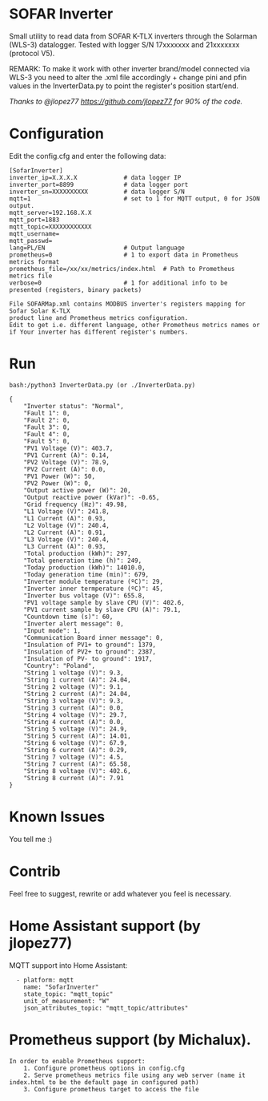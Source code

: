 # SOFAR Inverter
Small utility to read data from SOFAR K-TLX inverters through the Solarman (WLS-3) datalogger. Tested with logger S/N 17xxxxxxx and 21xxxxxxx (protocol V5).

REMARK: To make it work with other inverter brand/model connected via WLS-3 you need to alter the .xml file accordingly + change pini and pfin values in the InverterData.py to point the register's position start/end.

*Thanks to @jlopez77 https://github.com/jlopez77 for 90% of the code.*

# Configuration

Edit the config.cfg and enter the following data:
```
[SofarInverter]
inverter_ip=X.X.X.X             # data logger IP
inverter_port=8899              # data logger port
inverter_sn=XXXXXXXXXX          # data logger S/N
mqtt=1                          # set to 1 for MQTT output, 0 for JSON output.
mqtt_server=192.168.X.X
mqtt_port=1883
mqtt_topic=XXXXXXXXXXXX
mqtt_username=
mqtt_passwd=
lang=PL/EN                      # Output language
prometheus=0                    # 1 to export data in Prometheus metrics format
prometheus_file=/xx/xx/metrics/index.html  # Path to Prometheus metrics file
verbose=0                       # 1 for additional info to be presented (registers, binary packets)

File SOFARMap.xml contains MODBUS inverter's registers mapping for Sofar Solar K-TLX
product line and Prometheus metrics configuration.
Edit to get i.e. different language, other Prometheus metrics names or
if Your inverter has different register's numbers.
```

# Run

```
bash:/python3 InverterData.py (or ./InverterData.py)

{
    "Inverter status": "Normal",
    "Fault 1": 0,
    "Fault 2": 0,
    "Fault 3": 0,
    "Fault 4": 0,
    "Fault 5": 0,
    "PV1 Voltage (V)": 403.7,
    "PV1 Current (A)": 0.14,
    "PV2 Voltage (V)": 78.9,
    "PV2 Current (A)": 0.0,
    "PV1 Power (W)": 50,
    "PV2 Power (W)": 0,
    "Output active power (W)": 20,
    "Output reactive power (kVar)": -0.65,
    "Grid frequency (Hz)": 49.98,
    "L1 Voltage (V)": 241.8,
    "L1 Current (A)": 0.93,
    "L2 Voltage (V)": 240.4,
    "L2 Current (A)": 0.91,
    "L3 Voltage (V)": 240.4,
    "L3 Current (A)": 0.93,
    "Total production (kWh)": 297,
    "Total generation time (h)": 249,
    "Today production (kWh)": 14010.0,
    "Today generation time (min)": 679,
    "Inverter module temperature (ºC)": 29,
    "Inverter inner termperature (ºC)": 45,
    "Inverter bus voltage (V)": 655.8,
    "PV1 voltage sample by slave CPU (V)": 402.6,
    "PV1 current sample by slave CPU (A)": 79.1,
    "Countdown time (s)": 60,
    "Inverter alert message": 0,
    "Input mode": 1,
    "Communication Board inner message": 0,
    "Insulation of PV1+ to ground": 1379,
    "Insulation of PV2+ to ground": 2387,
    "Insulation of PV- to ground": 1917,
    "Country": "Poland",
    "String 1 voltage (V)": 9.3,
    "String 1 current (A)": 24.04,
    "String 2 voltage (V)": 9.1,
    "String 2 current (A)": 24.04,
    "String 3 voltage (V)": 9.3,
    "String 3 current (A)": 0.0,
    "String 4 voltage (V)": 29.7,
    "String 4 current (A)": 0.0,
    "String 5 voltage (V)": 24.9,
    "String 5 current (A)": 14.01,
    "String 6 voltage (V)": 67.9,
    "String 6 current (A)": 0.29,
    "String 7 voltage (V)": 4.5,
    "String 7 current (A)": 65.58,
    "String 8 voltage (V)": 402.6,
    "String 8 current (A)": 7.91
}
```

# Known Issues
You tell me :)

# Contrib
Feel free to suggest, rewrite or add whatever you feel is necessary.

# Home Assistant support (by jlopez77)
MQTT support into Home Assistant:

```
  - platform: mqtt
    name: "SofarInverter"
    state_topic: "mqtt_topic"
    unit_of_measurement: "W"
    json_attributes_topic: "mqtt_topic/attributes"
```
# Prometheus support (by Michalux).
```
In order to enable Prometheus support:
    1. Configure prometheus options in config.cfg
    2. Serve prometheus metrics file using any web server (name it index.html to be the default page in configured path)
    3. Configure prometheus target to access the file 
```

